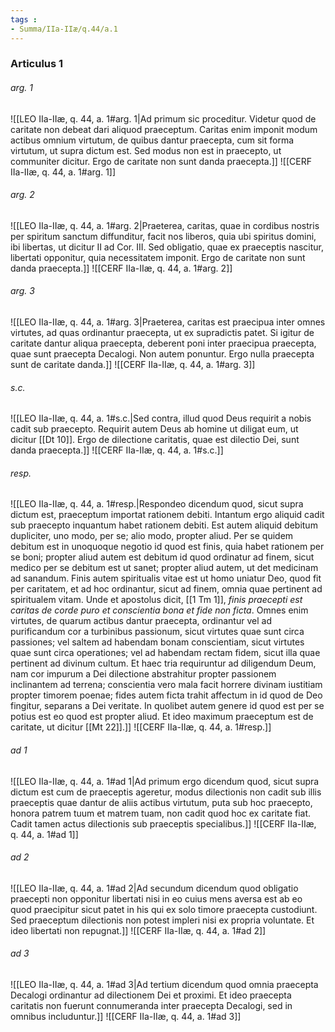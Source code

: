 ```yaml
---
tags : 
- Summa/IIa-IIæ/q.44/a.1
---
```


### Articulus 1

###### arg. 1
![[LEO IIa-IIæ, q. 44, a. 1#arg. 1|Ad primum sic proceditur. Videtur quod de caritate non debeat dari aliquod praeceptum. Caritas enim imponit modum actibus omnium virtutum, de quibus dantur praecepta, cum sit forma virtutum, ut supra dictum est. Sed modus non est in praecepto, ut communiter dicitur. Ergo de caritate non sunt danda praecepta.]]
![[CERF IIa-IIæ, q. 44, a. 1#arg. 1]]

###### arg. 2
![[LEO IIa-IIæ, q. 44, a. 1#arg. 2|Praeterea, caritas, quae in cordibus nostris per spiritum sanctum diffunditur, facit nos liberos, quia ubi spiritus domini, ibi libertas, ut dicitur II ad Cor. III. Sed obligatio, quae ex praeceptis nascitur, libertati opponitur, quia necessitatem imponit. Ergo de caritate non sunt danda praecepta.]]
![[CERF IIa-IIæ, q. 44, a. 1#arg. 2]]

###### arg. 3
![[LEO IIa-IIæ, q. 44, a. 1#arg. 3|Praeterea, caritas est praecipua inter omnes virtutes, ad quas ordinantur praecepta, ut ex supradictis patet. Si igitur de caritate dantur aliqua praecepta, deberent poni inter praecipua praecepta, quae sunt praecepta Decalogi. Non autem ponuntur. Ergo nulla praecepta sunt de caritate danda.]]
![[CERF IIa-IIæ, q. 44, a. 1#arg. 3]]

###### s.c.
![[LEO IIa-IIæ, q. 44, a. 1#s.c.|Sed contra, illud quod Deus requirit a nobis cadit sub praecepto. Requirit autem Deus ab homine ut diligat eum, ut dicitur [[Dt 10]]. Ergo de dilectione caritatis, quae est dilectio Dei, sunt danda praecepta.]]
![[CERF IIa-IIæ, q. 44, a. 1#s.c.]]

###### resp.
![[LEO IIa-IIæ, q. 44, a. 1#resp.|Respondeo dicendum quod, sicut supra dictum est, praeceptum importat rationem debiti. Intantum ergo aliquid cadit sub praecepto inquantum habet rationem debiti. Est autem aliquid debitum dupliciter, uno modo, per se; alio modo, propter aliud. Per se quidem debitum est in unoquoque negotio id quod est finis, quia habet rationem per se boni; propter aliud autem est debitum id quod ordinatur ad finem, sicut medico per se debitum est ut sanet; propter aliud autem, ut det medicinam ad sanandum. Finis autem spiritualis vitae est ut homo uniatur Deo, quod fit per caritatem, et ad hoc ordinantur, sicut ad finem, omnia quae pertinent ad spiritualem vitam. Unde et apostolus dicit, [[1 Tm 1]], *finis praecepti est caritas de corde puro et conscientia bona et fide non ficta*. Omnes enim virtutes, de quarum actibus dantur praecepta, ordinantur vel ad purificandum cor a turbinibus passionum, sicut virtutes quae sunt circa passiones; vel saltem ad habendam bonam conscientiam, sicut virtutes quae sunt circa operationes; vel ad habendam rectam fidem, sicut illa quae pertinent ad divinum cultum. Et haec tria requiruntur ad diligendum Deum, nam cor impurum a Dei dilectione abstrahitur propter passionem inclinantem ad terrena; conscientia vero mala facit horrere divinam iustitiam propter timorem poenae; fides autem ficta trahit affectum in id quod de Deo fingitur, separans a Dei veritate. In quolibet autem genere id quod est per se potius est eo quod est propter aliud. Et ideo maximum praeceptum est de caritate, ut dicitur [[Mt 22]].]]
![[CERF IIa-IIæ, q. 44, a. 1#resp.]]

###### ad 1
![[LEO IIa-IIæ, q. 44, a. 1#ad 1|Ad primum ergo dicendum quod, sicut supra dictum est cum de praeceptis ageretur, modus dilectionis non cadit sub illis praeceptis quae dantur de aliis actibus virtutum, puta sub hoc praecepto, honora patrem tuum et matrem tuam, non cadit quod hoc ex caritate fiat. Cadit tamen actus dilectionis sub praeceptis specialibus.]]
![[CERF IIa-IIæ, q. 44, a. 1#ad 1]]

###### ad 2
![[LEO IIa-IIæ, q. 44, a. 1#ad 2|Ad secundum dicendum quod obligatio praecepti non opponitur libertati nisi in eo cuius mens aversa est ab eo quod praecipitur sicut patet in his qui ex solo timore praecepta custodiunt. Sed praeceptum dilectionis non potest impleri nisi ex propria voluntate. Et ideo libertati non repugnat.]]
![[CERF IIa-IIæ, q. 44, a. 1#ad 2]]

###### ad 3
![[LEO IIa-IIæ, q. 44, a. 1#ad 3|Ad tertium dicendum quod omnia praecepta Decalogi ordinantur ad dilectionem Dei et proximi. Et ideo praecepta caritatis non fuerunt connumeranda inter praecepta Decalogi, sed in omnibus includuntur.]]
![[CERF IIa-IIæ, q. 44, a. 1#ad 3]]

